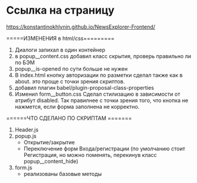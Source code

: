 # Ссылка на страницу
https://konstantinokhlynin.github.io/NewsExplorer-Frontend/

=====ИЗМЕНЕНИЯ в html/css=========

1. Диалоги запихал в один контейнер
2. в popup__content.css добавил класс скрытия, проверь правильно ли по БЭМ
3. popup__is-opened по сути больше не нужен
4. В index.html кнопку авторизации по разметки сделал также как в about. это проще с точки зрения скриптов.
5. добавил плагин babel/plugin-proposal-class-properties 
6. Изменил form__button.css Сделал стилизацию в зависимости от атрибут disabled. Так правилнее с точки зрения того, что кнопка не нажмется, если форма заполнена не корректно.


======ЧТО СДЕЛАНО ПО СКРИПТАМ =======
1. Header.js
2. popup.js
    - Открытие/закрытие
    - Переключение форм Входа/регистрации (по умолчанию стоит Регистрация, но можно поменять, перекинув класс popup__content_hide)
3. form.js
    - реализованы базовые методы
